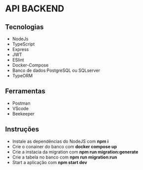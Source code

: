 # API BACKEND

## Tecnologias 
- NodeJs
- TypeScript
- Express
- JWT
- ESlint
- Docker-Compose
- Banco de dados PostgreSQL ou SQLserver
- TypeORM

## Ferramentas
- Postman
- VScode
- Beekeeper

## Instruções
- Instale as dependências do NodeJS com **npm i**
- Crie o conainer do banco com **docker compose up**
- Crie a instacia da migration com **npm run migration:generate**
- Crie a tabela no banco com **npm run migration:run**
- Start a aplicação com **npm start dev**
